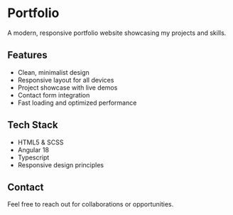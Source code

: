 # Portfolio

A modern, responsive portfolio website showcasing my projects and skills.

## Features

- Clean, minimalist design
- Responsive layout for all devices
- Project showcase with live demos
- Contact form integration
- Fast loading and optimized performance

## Tech Stack

- HTML5 & SCSS
- Angular 18
- Typescript
- Responsive design principles

## Contact

Feel free to reach out for collaborations or opportunities.
